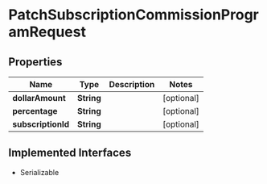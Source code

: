

# PatchSubscriptionCommissionProgramRequest


## Properties

| Name | Type | Description | Notes |
|------------ | ------------- | ------------- | -------------|
|**dollarAmount** | **String** |  |  [optional] |
|**percentage** | **String** |  |  [optional] |
|**subscriptionId** | **String** |  |  [optional] |


## Implemented Interfaces

* Serializable

